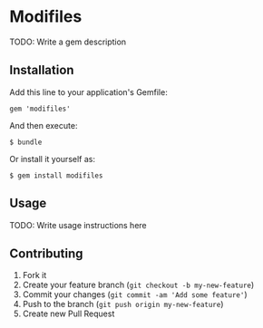 # Modifiles

TODO: Write a gem description

## Installation

Add this line to your application's Gemfile:

    gem 'modifiles'

And then execute:

    $ bundle

Or install it yourself as:

    $ gem install modifiles

## Usage

TODO: Write usage instructions here

## Contributing

1. Fork it
2. Create your feature branch (`git checkout -b my-new-feature`)
3. Commit your changes (`git commit -am 'Add some feature'`)
4. Push to the branch (`git push origin my-new-feature`)
5. Create new Pull Request
